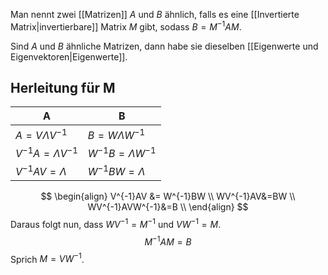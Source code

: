 Man nennt zwei [[Matrizen]] $A$ und $B$ ähnlich, falls es eine [[Invertierte Matrix|invertierbare]] Matrix $M$ gibt, sodass $B=M^{-1}AM$.

Sind $A$ und $B$ ähnliche Matrizen, dann habe sie dieselben [[Eigenwerte und Eigenvektoren|Eigenwerte]].

## Herleitung für M
| A | B |
| ---- | ---- |
| $A =V\Lambda V^{-1}$ | $B = W\Lambda W^{-1}$ |
| $V^{-1}A=\Lambda V^{-1}$ | $W^{-1}B = \Lambda W^{-1}$ |
| $V^{-1}AV=\Lambda$ | $W^{-1}B W = \Lambda$ |
$$
\begin{align}
V^{-1}AV &= W^{-1}BW \\
WV^{-1}AV&=BW \\
WV^{-1}AVW^{-1}&=B \\
\end{align}
$$
Daraus folgt nun, dass $WV^{-1} = M^{-1}$ und $VW^{-1} = M$.
$$
M^{-1}AM = B
$$
Sprich $M = VW^{-1}$.
